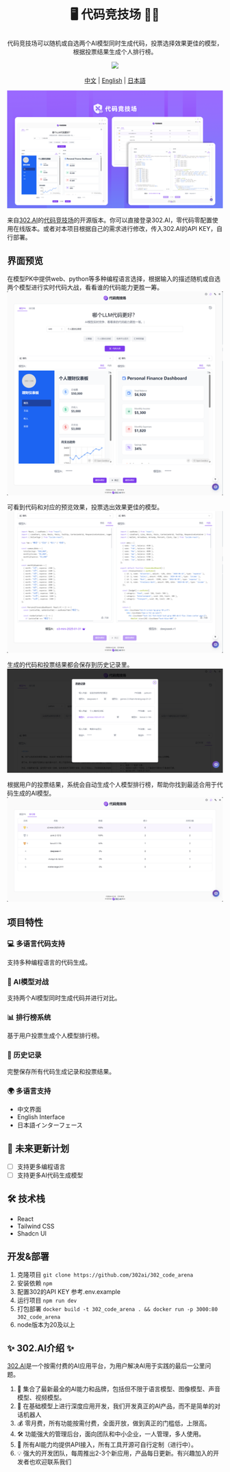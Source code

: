 # <p align="center"> 🖥️ 代码竞技场 🚀✨</p>

<p align="center">代码竞技场可以随机或自选两个AI模型同时生成代码，投票选择效果更佳的模型，根据投票结果生成个人排行榜。</p>

<p align="center"><a href="https://302.ai/product/detail/59" target="blank"><img src="https://file.302.ai/gpt/imgs/github/20250102/72a57c4263944b73bf521830878ae39a.png" /></a></p >

<p align="center"><a href="README_zh.md">中文</a> | <a href="README.md">English</a> | <a href="README_ja.md">日本語</a></p>

![](docs/302_Code_Arena.png)

来自[302.AI](https://302.ai)的[代码竞技场](https://302.ai/product/detail/59)的开源版本。你可以直接登录302.AI，零代码零配置使用在线版本。或者对本项目根据自己的需求进行修改，传入302.AI的API KEY，自行部署。

## 界面预览
在模型PK中提供web、python等多种编程语言选择，根据输入的描述随机或自选两个模型进行实时代码大战，看看谁的代码能力更胜一筹。
![](docs/302_Code_Arena_screenshot_01.png)

可看到代码和对应的预览效果，投票选出效果更佳的模型。
![](docs/302_Code_Arena_screenshot_02.png)

生成的代码和投票结果都会保存到历史记录里。
![](docs/302_Code_Arena_screenshot_03.png)

根据用户的投票结果，系统会自动生成个人模型排行榜，帮助你找到最适合用于代码生成的AI模型。
![](docs/302_Code_Arena_screenshot_04.png)

## 项目特性
### 💻 多语言代码支持
支持多种编程语言的代码生成。
### 🤖 AI模型对战
支持两个AI模型同时生成代码并进行对比。
### 📊 排行榜系统
基于用户投票生成个人模型排行榜。
### 💾 历史记录
完整保存所有代码生成记录和投票结果。
### 🌍 多语言支持
  - 中文界面
  - English Interface
  - 日本語インターフェース

## 🚩 未来更新计划
- [ ] 支持更多编程语言
- [ ] 支持更多AI代码生成模型

## 🛠️ 技术栈
- React
- Tailwind CSS
- Shadcn UI

## 开发&部署
1. 克隆项目 `git clone https://github.com/302ai/302_code_arena`
2. 安装依赖 `npm`
3. 配置302的API KEY 参考.env.example
4. 运行项目 `npm run dev`
5. 打包部署 `docker build -t 302_code_arena . && docker run -p 3000:80 302_code_arena`
6. node版本为20及以上


## ✨ 302.AI介绍 ✨
[302.AI](https://302.ai)是一个按需付费的AI应用平台，为用户解决AI用于实践的最后一公里问题。
1. 🧠 集合了最新最全的AI能力和品牌，包括但不限于语言模型、图像模型、声音模型、视频模型。
2. 🚀 在基础模型上进行深度应用开发，我们开发真正的AI产品，而不是简单的对话机器人
3. 💰 零月费，所有功能按需付费，全面开放，做到真正的门槛低，上限高。
4. 🛠 功能强大的管理后台，面向团队和中小企业，一人管理，多人使用。
5. 🔗 所有AI能力均提供API接入，所有工具开源可自行定制（进行中）。
6. 💡 强大的开发团队，每周推出2-3个新应用，产品每日更新。有兴趣加入的开发者也欢迎联系我们
